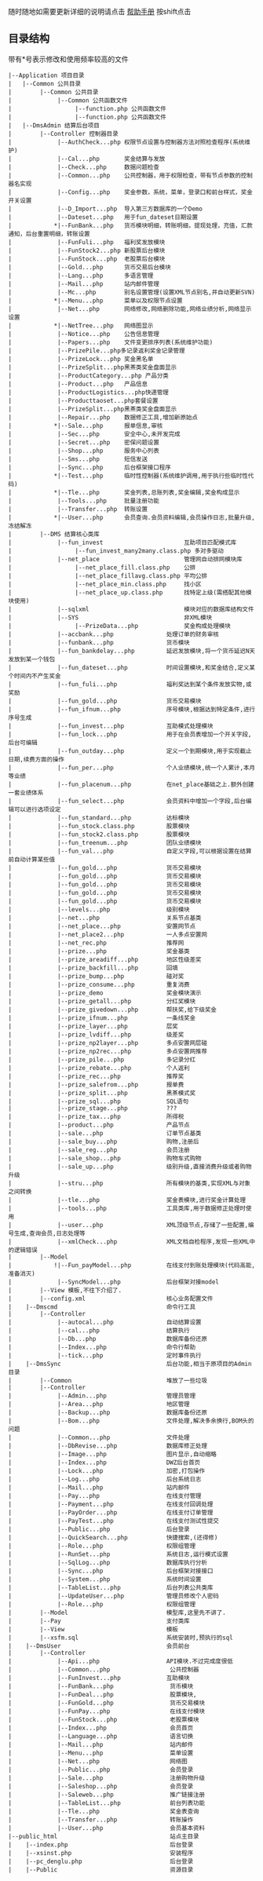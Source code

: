 随时随地如需要更新详细的说明请点击 [帮助手册](http://www.kancloud.cn/xsnet/waibao)  按shift点击

## 目录结构
带有*号表示修改和使用频率较高的文件

    |--Application 项目目录
    |   |--Common 公共目录
    |        |--Common 公共目录
    |             |--Common 公共函数文件
    |                  |--function.php 公共函数文件
    |                  |--function.php 公共函数文件
    |   |--DmsAdmin 结算后台项目
    |        |--Controller 控制器目录
    |             |--AuthCheck...php 权限节点设置与控制器方法对照检查程序(系统维护)
    |             |--Cal...php       奖金结算与发放
    |             |--Check...php     数据问题检查
    |             |--Common...php    公共控制器，用于权限检查，带有节点参数的控制器名实现
    |             |--Config...php    奖金参数，系统，菜单，登录口和前台样式，奖金开关设置
    |             |--D_Import...php  导入第三方数据库的一个Demo
    |             |--Dateset...php   用于fun_dateset日期设置
    |            *|--FunBank...php   货币模块明细，转账明细，提现处理，充值，汇款通知，后台重置明细，转账设置
    |             |--FunFuli...php   福利奖发放模块
    |             |--FunStock2...php 新股票后台模块
    |             |--FunStock...php  老股票后台模块
    |             |--Gold...php      货币交易后台模块
    |             |--Lang...php      多语言管理
    |             |--Mail...php      站内邮件管理
    |             |--Mc...php        别名设置管理(设置XML节点别名,并自动更新SVN)
    |            *|--Menu...php      菜单以及权限节点设置
    |             |--Net...php       网络修改,网络删除功能,网络业绩分析,网络显示设置
    |            *|--NetTree...php   网络图显示
    |             |--Notice...php    公告信息管理
    |             |--Papers...php    文件变更排序列表(系统维护功能)
    |             |--PrizePile...php多记录返利奖金记录管理
    |             |--PrizeLock...php 奖金黑名单
    |             |--PrizeSplit...php黑茶类奖金盘面显示
    |             |--ProductCategory...php 产品分类
    |             |--Product...php   产品信息
    |             |--ProductLogistics...php快递管理
    |             |--Producttaoset...php套餐设置
    |             |--PrizeSplit...php黑茶类奖金盘面显示
    |             |--Repair...php    数据修正工具,增加新原始点
    |            *|--Sale...php      报单信息,审核
    |             |--Sec...php       安全中心,未开发完成
    |             |--Secret...php    密保问题设置
    |             |--Shop...php      服务中心列表
    |             |--Sms...php       短信发送
    |             |--Sync...php      后台框架接口程序
    |            *|--Test...php      临时性控制器(系统维护调用,用于执行些临时性代码)
    |            *|--Tle...php       奖金列表,总账列表,奖金编辑,奖金构成显示
    |             |--Tools...php     批量注册功能
    |             |--Transfer...php  转账设置
    |            *|--User...php      会员查询.会员资料编辑,会员操作日志,批量升级,冻结解冻
    |        |--DMS 结算核心类库
    |             |--fun_invest                       互助项目匹配模式库
    |                  |--fun_invest_many2many.class.php 多对多驱动
    |             |--net_place                        管理网自动排网模块库
    |                  |--net_place_fill.class.php    公排
    |                  |--net_place_fillavg.class.php 平均公排
    |                  |--net_place_min.class.php     找小区
    |                  |--net_place_up.class.php      找特定上级(需搭配其他模块使用)
    |             |--sqlxml                           模块对应的数据库结构文件
    |             |--SYS                              非XML模块
    |                  |--PrizeData...php             奖金构成处理模块
    |             |--accbank...php               处理订单的财务审核
    |             |--funbank...php               货币模块
    |             |--fun_bankdelay...php         延迟发放模块,将一个货币延迟N天发放到某一个钱包
    |             |--fun_dateset...php           时间设置模块,和奖金结合,定义某个时间内不产生奖金
    |             |--fun_fuli...php              福利奖达到某个条件发放实物,或奖励
    |             |--fun_gold...php              货币交易模块
    |             |--fun_ifnum...php             序号模块,根据达到特定条件,进行序号生成
    |             |--fun_invest...php            互助模式处理模块
    |             |--fun_lock...php              用于在会员表增加一个开关字段,后台可编辑
    |             |--fun_outday...php            定义一个到期模块,用于实现截止日期,续费方面的操作
    |             |--fun_per...php               个人业绩模块,统一个人累计,本月等业绩
    |             |--fun_placenum...php          在net_place基础之上.额外创建一套业绩体系
    |             |--fun_select...php            会员资料中增加一个字段,后台编辑可以进行选项设定
    |             |--fun_standard...php          达标模块
    |             |--fun_stock.class.php         股票模块
    |             |--fun_stock2.class.php        股票模块
    |             |--fun_treenum...php           团队业绩模块
    |             |--fun_val...php               自定义字段,可以根据设置在结算前自动计算某些值
    |             |--fun_gold...php              货币交易模块
    |             |--fun_gold...php              货币交易模块
    |             |--fun_gold...php              货币交易模块
    |             |--fun_gold...php              货币交易模块
    |             |--fun_gold...php              货币交易模块
    |             |--levels...php                级别模块
    |             |--net...php                   关系节点基类
    |             |--net_place...php             安置网节点
    |             |--net_place2...php            一人多点安置网
    |             |--net_rec.php                 推荐网
    |             |--prize...php                 奖金基类
    |             |--prize_areadiff...php        地区性级差奖
    |             |--prize_backfill...php        回填
    |             |--prize_bump...php            碰对奖
    |             |--prize_consume...php         重复消费
    |             |--prize_demo                  奖金模块演示
    |             |--prize_getall...php          分红奖模块
    |             |--prize_givedown...php        帮扶奖,给下级奖金
    |             |--prize_ifnum...php           一条线奖金
    |             |--prize_layer...php           层奖
    |             |--prize_lvdiff...php          级差奖
    |             |--prize_np2layer...php        多点安置网层碰
    |             |--prize_np2rec...php          多点安置网推荐
    |             |--prize_pile...php            多记录分红
    |             |--prize_rebate...php          个人返利
    |             |--prize_rec...php             推荐奖
    |             |--prize_salefrom...php        报单费
    |             |--prize_split...php           黑茶模式奖
    |             |--prize_sql...php             SQL语句
    |             |--prize_stage...php           ???
    |             |--prize_tax...php             所得税
    |             |--product...php               产品节点
    |             |--sale...php                  订单节点基类
    |             |--sale_buy...php              购物,注册后
    |             |--sale_reg...php              会员注册
    |             |--sale_shop...php             购物车式购物
    |             |--sale_up...php               级别升级,直接消费升级或者购物升级
    |             |--stru...php                  所有模块的基类,实现XML与对象之间转换
    |             |--tle...php                   奖金表模块,进行奖金计算处理
    |             |--tools...php                 工具类库,用于数据修正处理时使用
    |             |--user...php                  XML顶级节点,存储了一些配置,编号生成,查询会员,日志处理等
    |             |--xmlCheck...php              XML文档自检程序,发现一些XML中的逻辑错误
    |        |--Model 
    |            !|--Fun_payModel...php          在线支付到账处理模块(代码高能,准备消灭)
    |             |--SyncModel...php             后台框架对接model
    |        |--View 模板,不往下介绍了.
    |        |--config.xml                       核心业务配置文件
    |    |--Dmscmd                               命令行工具
    |        |--Controller
    |             |--autocal...php               自动结算设置
    |             |--cal...php                   结算执行
    |             |--Db...php                    数据库备份还原
    |             |--Index...php                 命令行帮助
    |             |--tick...php                  定时事件执行
    |    |--DmsSync                              后台功能,相当于原项目的Admin目录
    |        |--Common                           堆放了一些垃圾
    |        |--Controller
    |             |--Admin...php                 管理员管理
    |             |--Area...php                  地区管理
    |             |--Backup...php                数据库备份还原
    |             |--Bom...php                   文件处理,解决多余换行,BOM头的问题
    |             |--Common...php                文件处理
    |             |--DbRevise...php              数据库修正处理
    |             |--Image...php                 图片显示,自动缩略
    |             |--Index...php                 DWZ后台首页
    |             |--Lock...php                  加密,打包操作
    |             |--Log...php                   后台系统日志
    |             |--Mail...php                  站内邮件
    |             |--Pay...php                   在线支付管理
    |             |--Payment...php               在线支付回调处理
    |             |--PayOrder...php              在线支付订单管理
    |             |--PayTest...php               在线支付测试性提交
    |             |--Public...php                后台登录
    |             |--QuickSearch...php           快捷搜索,(还得修)
    |             |--Role...php                  权限组管理
    |             |--RunSet...php                系统日志,运行模式设置
    |             |--SqlLog...php                数据库执行分析
    |             |--Sync...php                  后台框架对接接口
    |             |--System...php                系统时间设置
    |             |--TableList...php             后台列表公共类库
    |             |--UpdateUser...php            管理员修改个人密码
    |             |--Role...php                  权限组管理
    |        |--Model                            模型库,这里先不讲了.
    |        |--Pay                              支付类库
    |        |--View                             模板
    |        |--xsfm.sql                         系统安装时,预执行的sql
    |    |--DmsUser                              会员前台
    |        |--Controller        
    |             |--Api...php                   API模块.不过完成度很低
    |             |--Common...php                 公共控制器
    |             |--FunInvest...php             互助模块
    |             |--FunBank...php                货币模块
    |             |--FunDeal...php                股票模块,
    |             |--FunGold...php                货币交易模块
    |             |--FunPay...php                 在线支付模块
    |             |--FunStock...php               老股票模块
    |             |--Index...php                  会员首页
    |             |--Language...php               语言切换
    |             |--Mail...php                   站内邮件
    |             |--Menu...php                   菜单设置
    |             |--Net...php                    网络图
    |             |--Public...php                 会员登录
    |             |--Sale...php                   注册购物升级
    |             |--Saleshop...php               会员登录
    |             |--Saleweb...php                推广链接注册
    |             |--TableList...php              前台列表功能
    |             |--Tle...php                    奖金表查询
    |             |--Transfer...php               转账操作
    |             |--User...php                   会员基本资料
    |--public_html                                站点主目录
    |    |--index.php                             后台登录
    |    |--xsinst.php                            安装程序
    |    |--pc_denglu.php                         后台登录
    |    |--Public                                资源目录


~~~
